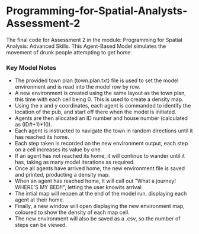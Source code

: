 # Programming-for-Spatial-Analysts-Assessment-2
The final code for Assessment 2 in the module: Programming for Spatial Analysis: Advanced Skills. This Agent-Based Model simulates the movement of drunk people attempting to get home.

### Key Model Notes

* The provided town plan (town.plan.txt) file is used to set the model environment and is read into the model row by row. 
* A new environment is created using the same layout as the town plan, this time with each cell being 0. This is used to create a density map. 
* Using the x and y coordinates, each agent is commanded to identify the location of the pub, and start off there when the model is initiated. 
* Agents are then allocated an ID number and house number (calculated as (ID#+1)*10). 
* Each agent is instructed to navigate the town in random directions until it has reached its home. 
* Each step taken is recorded on the new environment output, each step on a cell increases its value by one. 
* If an agent has not reached its home, it will continue to wander until it has, taking as many model iterations as required. 
* Once all agents have arrived home, the new environment file is saved and printed, producting a density map. 
* When an agent has reached home, it will call out "What a journey! WHERE'S MY BED!!", letting the user knowits arrival. 
* The intial map will reopen at the end of the model run, displaying each agent at their home. 
* Finally, a new window will open displaying the new environment map, coloured to show the density of each map cell. 
* The new environment will also be saved as a .csv, so the number of steps can be viewed. 
